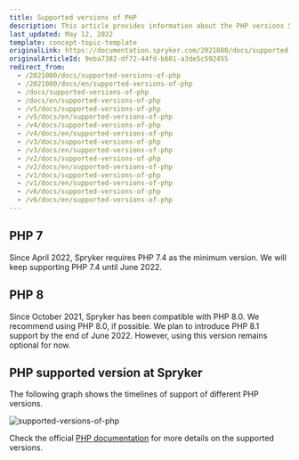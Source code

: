 ```yaml
---
title: Supported versions of PHP
description: This article provides information about the PHP versions Spryker supports.
last_updated: May 12, 2022
template: concept-topic-template
originalLink: https://documentation.spryker.com/2021080/docs/supported-versions-of-php
originalArticleId: 9eba7382-df72-44fd-b601-a3de5c592455
redirect_from:
  - /2021080/docs/supported-versions-of-php
  - /2021080/docs/en/supported-versions-of-php
  - /docs/supported-versions-of-php
  - /docs/en/supported-versions-of-php
  - /v5/docs/supported-versions-of-php
  - /v5/docs/en/supported-versions-of-php
  - /v4/docs/supported-versions-of-php
  - /v4/docs/en/supported-versions-of-php
  - /v3/docs/supported-versions-of-php
  - /v3/docs/en/supported-versions-of-php
  - /v2/docs/supported-versions-of-php
  - /v2/docs/en/supported-versions-of-php
  - /v1/docs/supported-versions-of-php
  - /v1/docs/en/supported-versions-of-php
  - /v6/docs/supported-versions-of-php
  - /v6/docs/en/supported-versions-of-php
---
```


## PHP 7

Since April 2022, Spryker requires PHP 7.4 as the minimum version. We will keep supporting PHP 7.4 until June 2022.

## PHP 8

Since October 2021, Spryker has been compatible with PHP 8.0. We recommend using PHP 8.0, if possible. 
We plan to introduce PHP 8.1 support by the end of June 2022. However, using this version remains optional for now.

## PHP supported version at Spryker

The following graph shows the timelines of support of different PHP versions.

![supported-versions-of-php](https://spryker.s3.eu-central-1.amazonaws.com/docs/scos/user/intro-to-spryker/supported-versions-of-php/supported-versions-of-php.png)

Check the official [PHP documentation](https://www.php.net/supported-versions.php) for more details on the supported versions.
